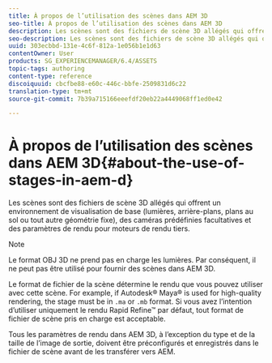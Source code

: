 ```yaml
---
title: À propos de l’utilisation des scènes dans AEM 3D
seo-title: À propos de l’utilisation des scènes dans AEM 3D
description: Les scènes sont des fichiers de scène 3D allégés qui offrent un environnement de visualisation de base (lumières, arrière-plans, plans au sol ou tout autre géométrie fixe), des caméras prédéfinies facultatives et des paramètres de rendu pour moteurs de rendu tiers.
seo-description: Les scènes sont des fichiers de scène 3D allégés qui offrent un environnement de visualisation de base (lumières, arrière-plans, plans au sol ou tout autre géométrie fixe), des caméras prédéfinies facultatives et des paramètres de rendu pour moteurs de rendu tiers.
uuid: 303ecbbd-131e-4c6f-812a-1e056b1e1d63
contentOwner: User
products: SG_EXPERIENCEMANAGER/6.4/ASSETS
topic-tags: authoring
content-type: reference
discoiquuid: cbcfbe88-e60c-446c-bbfe-2509831d6c22
translation-type: tm+mt
source-git-commit: 7b39a715166eeefdf20eb22a4449068ff1ed0e42

---
```



# À propos de l’utilisation des scènes dans AEM 3D{#about-the-use-of-stages-in-aem-d}

Les scènes sont des fichiers de scène 3D allégés qui offrent un environnement de visualisation de base (lumières, arrière-plans, plans au sol ou tout autre géométrie fixe), des caméras prédéfinies facultatives et des paramètres de rendu pour moteurs de rendu tiers.

>[!NOTE]
>
>Le format OBJ 3D ne prend pas en charge les lumières. Par conséquent, il ne peut pas être utilisé pour fournir des scènes dans AEM 3D.

Le format de fichier de la scène détermine le rendu que vous pouvez utiliser avec cette scène. For example, if Autodesk® Maya® is used for high-quality rendering, the stage must be in `.ma` or `.mb` format. Si vous avez l’intention d’utiliser uniquement le rendu Rapid Refine™ par défaut, tout format de fichier de scène pris en charge est acceptable.

Tous les paramètres de rendu dans AEM 3D, à l’exception du type et de la taille de l’image de sortie, doivent être préconfigurés et enregistrés dans le fichier de scène avant de les transférer vers AEM.

